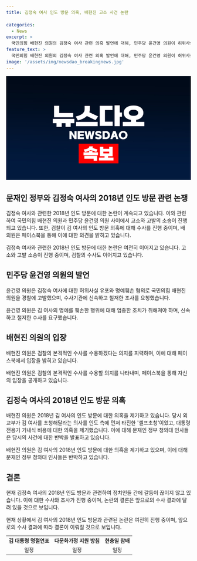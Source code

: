 ```yaml
---
title: 김정숙 여사 인도 방문 의혹, 배현진 고소 사건 논란

categories:
  - News
excerpt: >
  국민의힘 배현진 의원의 김정숙 여사 관련 의혹 발언에 대해, 민주당 윤건영 의원이 허위사실 유포와 명예훼손 혐의로 고소장 제출. 윤 의원은 "수사를 기대한다"고 전했으며, 김 여사 인도 방문 의혹에 대한 검찰의 수사가 별개로 진행 중. 배 의원은 "기재부, 문체부, 외교부 보관 문서 수사 결과 기대" 발언 및 과거 문재인 청와대 관련 언급도 이어졌다.
feature_text: >
  국민의힘 배현진 의원의 김정숙 여사 관련 의혹 발언에 대해, 민주당 윤건영 의원이 허위사실 유포와 명예훼손 혐의로 고소장 제출. 윤 의원은 "수사를 기대한다"고 전했으며, 김 여사 인도 방문 의혹에 대한 검찰의 수사가 별개로 진행 중. 배 의원은 "기재부, 문체부, 외교부 보관 문서 수사 결과 기대" 발언 및 과거 문재인 청와대 관련 언급도 이어졌다.
image: '/assets/img/newsdao_breakingnews.jpg'
---
```


<p><img src="/assets/img/newsdao_breakingnews.jpg" alt="firstkoreanews 속보" /></p>

<h2 data-ke-size="size26">문재인 정부와 김정숙 여사의 2018년 인도 방문 관련 논쟁</h2>

<p>김정숙 여사와 관련한 2018년 인도 방문에 대한 논란이 계속되고 있습니다. 이와 관련하여 국민의힘 배현진 의원과 민주당 윤건영 의원 사이에서 고소와 고발의 소송이 진행되고 있습니다. 또한, 검찰이 김 여사의 인도 방문 의혹에 대해 수사를 진행 중이며, 배 의원은 페이스북을 통해 이에 대한 의견을 밝히고 있습니다.</p>

<p data-ke-size="size16">김정숙 여사와 관련한 2018년 인도 방문에 대한 논란은 여전히 이어지고 있습니다. 고소와 고발 소송이 진행 중이며, 검찰의 수사도 이어지고 있습니다.</p>

<h2 data-ke-size="size26">민주당 윤건영 의원의 발언</h2>

<p>윤건영 의원은 김정숙 여사에 대한 허위사실 유포와 명예훼손 혐의로 국민의힘 배현진 의원을 경찰에 고발했으며, 수사기관에 신속하고 철저한 조사를 요청했습니다.</p>

<p data-ke-size="size16">윤건영 의원은 김 여사의 명예를 훼손한 행위에 대해 엄중한 조치가 취해져야 하며, 신속하고 철저한 수사를 요구했습니다.</p>

<h2 data-ke-size="size26">배현진 의원의 입장</h2>

<p>배현진 의원은 검찰의 본격적인 수사를 수용하겠다는 의지를 피력하며, 이에 대해 페이스북에서 입장을 밝히고 있습니다.</p>

<p data-ke-size="size16">배현진 의원은 검찰의 본격적인 수사를 수용할 의지를 나타내며, 페이스북을 통해 자신의 입장을 공개하고 있습니다.</p>

<h2 data-ke-size="size26">김정숙 여사의 2018년 인도 방문 의혹</h2>

<p>배현진 의원은 2018년 김 여사의 인도 방문에 대한 의혹을 제기하고 있습니다. 당시 외교부가 김 여사를 초청해달라는 의사를 인도 측에 먼저 타진한 '셀프초청'이었고, 대통령전용기 기내식 비용에 대한 의혹을 제기했습니다. 이에 대해 문재인 정부 청와대 인사들은 당시의 사건에 대한 반박을 발표하고 있습니다.</p>

<p data-ke-size="size16">배현진 의원은 김 여사의 2018년 인도 방문에 대한 의혹을 제기하고 있으며, 이에 대해 문재인 정부 청와대 인사들은 반박하고 있습니다.</p>

<h2 data-ke-size="size26">결론</h2>

<p>현재 김정숙 여사의 2018년 인도 방문과 관련하여 정치인들 간에 갈등이 끊이지 않고 있습니다. 이에 대한 수사와 조사가 진행 중이며, 논란의 결론은 앞으로의 수사 결과에 달려 있을 것으로 보입니다.</p>

<p data-ke-size="size16">현재 상황에서 김 여사의 2018년 인도 방문과 관련된 논란은 여전히 진행 중이며, 앞으로의 수사 결과에 따라 결론이 이뤄질 것으로 보입니다.</p>

<table>
    <tbody>
        <tr>
            <td style="text-align: center; height: 17px;"><b>김 대통령 명절연표</b></td>
            <td style="text-align: center; height: 17px;"><b>다문화가정 지원 방침</b></td>
            <td style="text-align: center; height: 17px;"><b>현충일 참배</b></td>
        </tr>
        <tr>
            <td style="text-align: center; height: 17px;">일정</td>
            <td style="text-align: center; height: 17px;">일정</td>
            <td style="text-align: center; height: 17px;">일정</td>
        </tr>
    </tbody>
</table>

<p data-ke-size="size16">&nbsp;</p>

